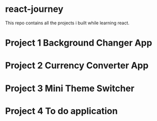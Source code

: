 # react-journey

This repo contains all the projects i built while learning react. 

# Project 1 Background Changer App


# Project 2 Currency Converter App


# Project 3 Mini Theme Switcher


# Project 4 To do application

